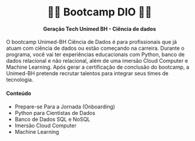 # <center>:woman_technologist: Bootcamp DIO :man_technologist:

#### <center>Geração Tech Unimed BH - Ciência de dados

O bootcamp Unimed-BH Ciência de Dados é para profissionais que já atuam com ciência de dados ou estão começando na carreira. Durante o programa, você vai ter experiências educacionais com Python, banco de dados relacional e não relacional, além de uma imersão Cloud Computer e Machine Learning. Após gerar a certificação de conclusão do bootcamp, a Unimed-BH pretende recrutar talentos para integrar seus times de tecnologia.

#### Conteúdo

- Prepare-se Para a Jornada (Onboarding)
- Python para Cientistas de Dados
- Banco de Dados SQL e NoSQL
- Imersão Cloud Computer
- Machine Learning